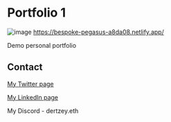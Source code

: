 # Portfolio 1

![image](https://github.com/ephraimdjeket/portfolio/assets/45997915/b4d634ae-0053-4bd5-858a-0839ab9fae6d)
https://bespoke-pegasus-a8da08.netlify.app/

Demo personal portfolio

## Contact

[My Twitter page](https://twitter.com/Dertzey_)

[My LinkedIn page](www.linkedin.com/in/ephraim-djeket)

My Discord - dertzey.eth
